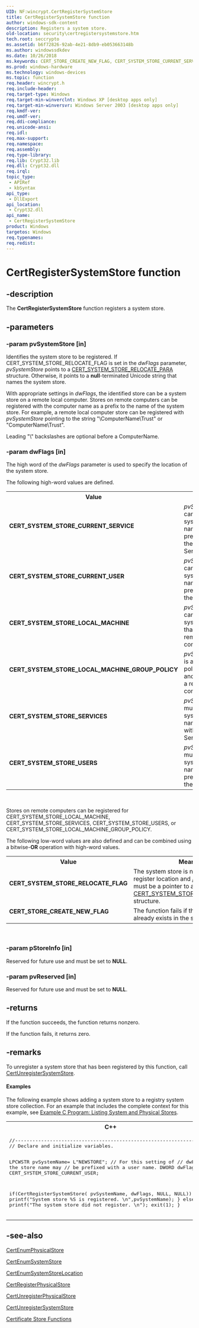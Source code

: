 ```yaml
---
UID: NF:wincrypt.CertRegisterSystemStore
title: CertRegisterSystemStore function
author: windows-sdk-content
description: Registers a system store.
old-location: security\certregistersystemstore.htm
tech.root: seccrypto
ms.assetid: b6f72826-92ab-4e21-8db9-eb053663148b
ms.author: windowssdkdev
ms.date: 10/26/2018
ms.keywords: CERT_STORE_CREATE_NEW_FLAG, CERT_SYSTEM_STORE_CURRENT_SERVICE, CERT_SYSTEM_STORE_CURRENT_USER, CERT_SYSTEM_STORE_LOCAL_MACHINE, CERT_SYSTEM_STORE_LOCAL_MACHINE_GROUP_POLICY, CERT_SYSTEM_STORE_RELOCATE_FLAG, CERT_SYSTEM_STORE_SERVICES, CERT_SYSTEM_STORE_USERS, CertRegisterSystemStore, CertRegisterSystemStore function [Security], _crypto2_certregistersystemstore, security.certregistersystemstore, wincrypt/CertRegisterSystemStore
ms.prod: windows-hardware
ms.technology: windows-devices
ms.topic: function
req.header: wincrypt.h
req.include-header: 
req.target-type: Windows
req.target-min-winverclnt: Windows XP [desktop apps only]
req.target-min-winversvr: Windows Server 2003 [desktop apps only]
req.kmdf-ver: 
req.umdf-ver: 
req.ddi-compliance: 
req.unicode-ansi: 
req.idl: 
req.max-support: 
req.namespace: 
req.assembly: 
req.type-library: 
req.lib: Crypt32.lib
req.dll: Crypt32.dll
req.irql: 
topic_type:
 - APIRef
 - kbSyntax
api_type:
 - DllExport
api_location:
 - Crypt32.dll
api_name:
 - CertRegisterSystemStore
product: Windows
targetos: Windows
req.typenames: 
req.redist: 
---
```


# CertRegisterSystemStore function


## -description


The <b>CertRegisterSystemStore</b> function registers a system store.


## -parameters




### -param pvSystemStore [in]

Identifies the system store to be registered. If CERT_SYSTEM_STORE_RELOCATE_FLAG is set in the <i>dwFlags</i> parameter, <i>pvSystemStore</i> points to a 
<a href="https://msdn.microsoft.com/3bcb9b64-b9cf-48b2-bfd1-0836b3d221af">CERT_SYSTEM_STORE_RELOCATE_PARA</a> structure. Otherwise, it points to a <b>null</b>-terminated Unicode string that names the system store. 




With appropriate settings in <i>dwFlags</i>, the identified store can be a system store on a remote local computer. Stores on remote computers can be registered with the computer name as a prefix to the name of the system store. For example, a remote local computer store can be registered with <i>pvSystemStore</i> pointing to the string "\\ComputerName\Trust" or "ComputerName\Trust".

Leading "\\" backslashes are optional before a ComputerName.


### -param dwFlags [in]

The high word of the <i>dwFlags</i> parameter is used to specify the location of the system store. 



						
						
						
						
					


The following high-word values are defined.



<table>
<tr>
<th>Value</th>
<th>Meaning</th>
</tr>
<tr>
<td width="40%"><a id="CERT_SYSTEM_STORE_CURRENT_SERVICE"></a><a id="cert_system_store_current_service"></a><dl>
<dt><b>CERT_SYSTEM_STORE_CURRENT_SERVICE</b></dt>
</dl>
</td>
<td width="60%">
<i>pvSystemStore</i> can be a system store name that is prefixed with the ServiceName.

</td>
</tr>
<tr>
<td width="40%"><a id="CERT_SYSTEM_STORE_CURRENT_USER"></a><a id="cert_system_store_current_user"></a><dl>
<dt><b>CERT_SYSTEM_STORE_CURRENT_USER</b></dt>
</dl>
</td>
<td width="60%">
<i>pvSystemStore</i> can be a system store name that is prefixed with the UserName.

</td>
</tr>
<tr>
<td width="40%"><a id="CERT_SYSTEM_STORE_LOCAL_MACHINE"></a><a id="cert_system_store_local_machine"></a><dl>
<dt><b>CERT_SYSTEM_STORE_LOCAL_MACHINE</b></dt>
</dl>
</td>
<td width="60%">
<i>pvSystemStore</i> can be a system store that is on a remote computer.

</td>
</tr>
<tr>
<td width="40%"><a id="CERT_SYSTEM_STORE_LOCAL_MACHINE_GROUP_POLICY"></a><a id="cert_system_store_local_machine_group_policy"></a><dl>
<dt><b>CERT_SYSTEM_STORE_LOCAL_MACHINE_GROUP_POLICY</b></dt>
</dl>
</td>
<td width="60%">
<i>pvSystemStore</i> is a group policy store and can be on a remote computer.

</td>
</tr>
<tr>
<td width="40%"><a id="CERT_SYSTEM_STORE_SERVICES"></a><a id="cert_system_store_services"></a><dl>
<dt><b>CERT_SYSTEM_STORE_SERVICES</b></dt>
</dl>
</td>
<td width="60%">
<i>pvSystemStore</i> must be a system store name prefixed with the ServiceName.

</td>
</tr>
<tr>
<td width="40%"><a id="CERT_SYSTEM_STORE_USERS"></a><a id="cert_system_store_users"></a><dl>
<dt><b>CERT_SYSTEM_STORE_USERS</b></dt>
</dl>
</td>
<td width="60%">
<i>pvSystemStore</i> must be a system store name that is prefixed with the UserName.

</td>
</tr>
</table>
 

Stores on remote computers can be registered for CERT_SYSTEM_STORE_LOCAL_MACHINE, CERT_SYSTEM_STORE_SERVICES, CERT_SYSTEM_STORE_USERS, or CERT_SYSTEM_STORE_LOCAL_MACHINE_GROUP_POLICY.


The following low-word values are also defined and can be combined using a bitwise-<b>OR</b> operation with high-word values.



<table>
<tr>
<th>Value</th>
<th>Meaning</th>
</tr>
<tr>
<td width="40%"><a id="CERT_SYSTEM_STORE_RELOCATE_FLAG"></a><a id="cert_system_store_relocate_flag"></a><dl>
<dt><b>CERT_SYSTEM_STORE_RELOCATE_FLAG</b></dt>
</dl>
</td>
<td width="60%">
The system store is not in its default register location and <i>pvSystemStore</i> must be a pointer to a 
<a href="https://msdn.microsoft.com/3bcb9b64-b9cf-48b2-bfd1-0836b3d221af">CERT_SYSTEM_STORE_RELOCATE_PARA</a> structure.

</td>
</tr>
<tr>
<td width="40%"><a id="CERT_STORE_CREATE_NEW_FLAG"></a><a id="cert_store_create_new_flag"></a><dl>
<dt><b>CERT_STORE_CREATE_NEW_FLAG</b></dt>
</dl>
</td>
<td width="60%">
The function fails if the system store already exists in the store location.

</td>
</tr>
</table>
 


### -param pStoreInfo [in]

Reserved for future use and must be set to <b>NULL</b>.


### -param pvReserved [in]

Reserved for future use and must be set to <b>NULL</b>.


## -returns



If the function succeeds, the function returns nonzero.

If the function fails, it returns zero.




## -remarks



To unregister a system store that has been registered by this function, call <a href="https://msdn.microsoft.com/958e4185-4c37-450c-abfc-91b95593227e">CertUnregisterSystemStore</a>.


#### Examples

The following example shows adding a system store to a registry system store collection. For an example that includes the complete context for this example, see <a href="https://msdn.microsoft.com/bc4268ea-f657-4789-9d0a-6e5354508f86">Example C Program: Listing System and Physical Stores</a>.

<div class="code"><span codelanguage="ManagedCPlusPlus"><table>
<tr>
<th>C++</th>
</tr>
<tr>
<td>
<pre>//--------------------------------------------------------------------
// Declare and initialize variables.

LPCWSTR pvSystemName= L"NEWSTORE";  // For this setting of 
                                    // dwFlags, the store name may 
                                    // be prefixed with a user name.
DWORD dwFlags= CERT_SYSTEM_STORE_CURRENT_USER;

if(CertRegisterSystemStore(
    pvSystemName,
    dwFlags,
    NULL,
    NULL))
{
  printf("System store %S is registered. \n",pvSystemName);
}
else
{
  printf("The system store did not register. \n");
  exit(1);
}
</pre>
</td>
</tr>
</table></span></div>



## -see-also




<a href="https://msdn.microsoft.com/5804d565-5129-4e6d-8b3d-9bd938807740">CertEnumPhysicalStore</a>



<a href="https://msdn.microsoft.com/fd9cb23b-e4a3-41cb-8f0a-30f4e813c6ac">CertEnumSystemStore</a>



<a href="https://msdn.microsoft.com/86408e6f-0732-4cb4-85cd-840b9d98b973">CertEnumSystemStoreLocation</a>



<a href="https://msdn.microsoft.com/e301c76d-cacd-441a-b925-754b07e4bfa9">CertRegisterPhysicalStore</a>



<a href="https://msdn.microsoft.com/06480a2f-5a94-4cf5-9774-ceb9499e1d44">CertUnregisterPhysicalStore</a>



<a href="https://msdn.microsoft.com/958e4185-4c37-450c-abfc-91b95593227e">CertUnregisterSystemStore</a>



<a href="cryptography_functions.htm">Certificate Store Functions</a>
 

 

